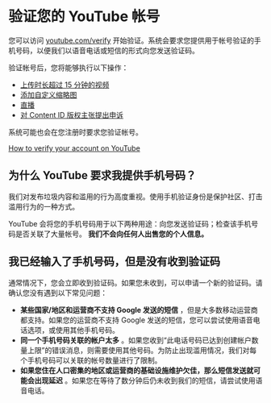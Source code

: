 # 验证您的 YouTube 帐号

您可以访问 [youtube.com/verify](http://www.youtube.com/verify) 开始验证。系统会要求您提供用于帐号验证的手机号码，以便我们以语音电话或短信的形式向您发送验证码。

验证帐号后，您将能够执行以下操作：

* [上传时长超过 15 分钟的视频](https://support.google.com/youtube/answer/71673)
* [添加自定义缩略图](https://support.google.com/youtube/answer/72431)
* [直播](https://support.google.com/youtube/answer/9227509)
* [对 Content ID 版权主张提出申诉](https://support.google.com/youtube/answer/2797454#appeal)

系统可能也会在您注册时要求您验证帐号。

[
How to verify your account on YouTube
](https://www.youtube.com/watch?v=Im1JpeRB9ec)

 

## 为什么 YouTube 要求我提供手机号码？

我们对发布垃圾内容和滥用的行为高度重视。使用手机验证身份是保护社区、打击滥用行为的一种方式。

YouTube 会将您的手机号码用于以下两种用途：向您发送验证码；检查该手机号码是否关联了大量帐号。 **我们不会向任何人出售您的个人信息。**

## 我已经输入了手机号码，但是没有收到验证码

通常情况下，您会立即收到验证码。如果您未收到，可以申请一个新的验证码。请确认您没有遇到以下常见问题：

* **某些国家/地区和运营商不支持 Google 发送的短信** ，但是大多数移动运营商都支持。如果您的运营商不支持 Google 发送的短信，您可以尝试使用语音电话选项，或使用其他手机号码。
* **同一个手机号码关联的帐户太多** 。如果您收到“此电话号码已达到创建帐户数量上限”的错误消息，则需要使用其他号码。为防止出现滥用情况，我们对每个手机号码可以关联的帐号数量进行了限制。
* **如果您住在人口密集的地区或运营商的基础设施维护欠佳，那么短信发送就可能会出现延迟** 。如果您在等待了数分钟后仍未收到我们的短信，请尝试使用语音电话。